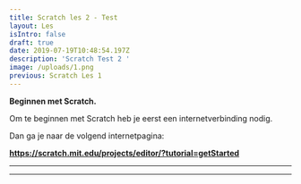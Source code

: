 ```yaml
---
title: Scratch les 2 - Test
layout: Les
isIntro: false
draft: true
date: 2019-07-19T10:48:54.197Z
description: 'Scratch Test 2 '
image: /uploads/1.png
previous: Scratch Les 1
---
```

**Beginnen met Scratch.**





Om te beginnen met Scratch heb je eerst een internetverbinding nodig. 

Dan ga je naar de volgend internetpagina:

**https://scratch.mit.edu/projects/editor/?tutorial=getStarted**

****

****
